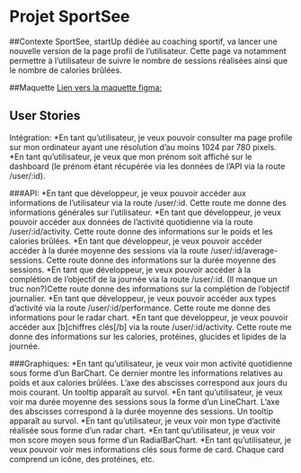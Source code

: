 # Projet SportSee

##Contexte
SportSee, startUp dédiée au coaching sportif, va lancer une nouvelle version de la page profil de l’utilisateur.
Cette page va notamment permettre à l’utilisateur de suivre le nombre de sessions réalisées ainsi que le nombre de calories brûlées.

##Maquette
[Lien vers la maquette figma:](https://www.figma.com/design/BMomGVZqLZb811mDMShpLu/UI-design-Sportify-FR?node-id=0-1&p=f&t=ptuXJTTHX2vbpxxf-0)

## User Stories
Intégration:
*En tant qu’utilisateur, je veux pouvoir consulter ma page profile sur mon ordinateur ayant une résolution d’au moins 1024 par 780 pixels.
*En tant qu’utilisateur, je veux que mon prénom soit affiché sur le dashboard (le prénom étant récupérée via les données de l’API via la route /user/:id).

###API:
*En tant que développeur, je veux pouvoir accéder aux informations de l’utilisateur via la route /user/:id. Cette route me donne des informations générales sur l’utilisateur.
*En tant que développeur, je veux pouvoir accéder aux données de l’activité quotidienne via la route /user/:id/activity. Cette route donne des informations sur le poids et les calories brûlées.
*En tant que développeur, je veux pouvoir accéder accéder à la durée moyenne des sessions via la route /user/:id/average-sessions. Cette route donne des informations sur la durée moyenne des sessions.
*En tant que développeur, je veux pouvoir accéder à la complétion de l’objectif de la journée via la route /user/:id. (Il manque un truc non?)Cette route donne des informations sur la complétion de l’objectif journalier.
*En tant que développeur, je veux pouvoir accéder aux types d’activité via la route /user/:id/performance. Cette route me donne des informations pour le radar chart.
*En tant que développeur, je veux pouvoir accéder aux [b]chiffres clés[/b] via la route /user/:id/activity. Cette route me donne des informations sur les calories, protéines, glucides et lipides de la journée.

###Graphiques:
*En tant qu’utilisateur, je veux voir mon activité quotidienne sous forme d’un BarChart. Ce dernier montre les informations relatives au poids et aux calories brûlées. L’axe des abscisses correspond aux jours du mois courant. Un tooltip apparaît au survol.
*En tant qu’utilisateur, je veux voir ma durée moyenne des sessions sous la forme d’un LineChart. L’axe des abscisses correspond à la durée moyenne des sessions. Un tooltip apparaît au survol.
*En tant qu’utilisateur, je veux voir mon type d’activité réalisée sous forme d’un radar chart.
*En tant qu’utilisateur, je veux voir mon score moyen sous forme d’un RadialBarChart.
*En tant qu’utilisateur, je veux pouvoir voir mes informations clés sous forme de card. Chaque card comprend un icône, des protéines, etc.
